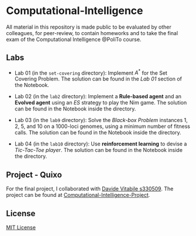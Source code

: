 # Computational-Intelligence
All material in this repository is made public to be evaluated by other colleagues, for peer-review, to contain homeworks and to take the final exam of the Computational Intelligence @PoliTo course.

## Labs
- Lab 01 (in the `set-covering` directory): Implement $A^*$ for the Set Covering Problem. The solution can be found in the _Lab 01_ section of the Notebook.

- Lab 02 (in the `lab2` directory): Implement a **Rule-based agent** and an **Evolved agent** using an _ES_ strategy to play the Nim game. The solution can be found in the Notebook inside the directory.

- Lab 03 (in the `lab9` directory): Solve the *Black-box Problem* instances 1, 2, 5, and 10 on a 1000-loci genomes, using a minimum number of fitness calls. The solution can be found in the Notebook inside the directory.

- Lab 04 (in the `lab10` directory): Use **reinforcement learning** to devise a *Tic-Tac-Toe player*. The solution can be found in the Notebook inside the directory.

## Project - Quixo

For the final project, I collaborated with [Davide Vitabile s330509](https://github.com/Vitabile/Computational-Intelligence). The project can be found at [Computational-Intelligence-Project](https://github.com/FarInHeight/Computational-Intelligence-Project).

## License
[MIT License](LICENSE)
